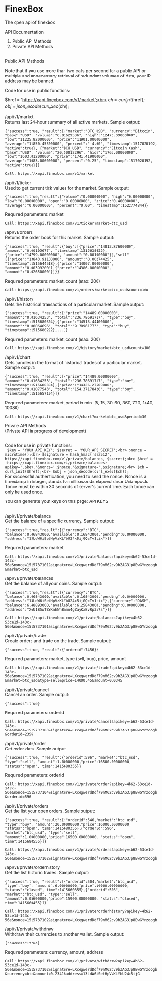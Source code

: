 # FinexBox
The open api of finexbox

API Documentation
1) Public API Methods
2) Private API Methods<br><br>

Public API Methods<br>

Note that if you use more than two calls per second for a public API or multiple and unnecessary retrieval of redundant volumes of data, your IP address may be banned.<br>

Code for use in public functions:<br>

$href = 'https://xapi.finexbox.com/v1/market';<br>
$ch = curl_init($href);  <br>
$obj = json_decode(curl_exec($ch));  <br>


/api/v1/market<br>
Returns last 24-hour summary of all active markets. Sample output:<br>
```
{"success":true, "result":[{"market":"BTC_USD", "currency":"Bitcoin", "base":"USD", "volume":"6.81629536", "high":"12475.09000000", "low":"11225.82000000", "price":"11901.00000000", "average":"11850.45500000", "percent":"-4.60", "timestamp":1517020192, "active":true}, {"market":"BCH_USD", "currency":"Bitcoin Cash", "base":"USD", "volume":"20.50012296", "high":"1763.00000000", "low":"1603.01200000", "price":"1741.41900000", "average":"1683.00600000", "percent":"0.25", "timestamp":1517020192, "active":true}]}
```
`Call: https://xapi.finexbox.com/v1/market`

/api/v1/ticker<br>
Used to get current tick values for the market. Sample output:<br>
```
{"success":true,"result":{"volume":"0.00000000", "high":"0.00000000", "low":"0.00000000", "open":"0.00000000", "price":"0.40000000", "average":"0.00000000", "percent":"0.00", "timestamp":1522774844}}
```
Required parameters: market<br>

`Call: https://xapi.finexbox.com/v1/ticker?market=btc_usd`

/api/v1/orders<br>
Returns the order book for this market. Sample output:<br>
```
{"success":true, "result":{"buy":[{"price":"14813.87600000", "amount":"0.00105677", "timestamp":1515638453},{"price":"14799.00000000", "amount":"0.00100000"}],"sell":[{"price":"13843.91100000", "amount":"0.00274425", "timestamp":1515644518},{"price":"14007.00000000", "amount":"0.00399200"},{"price":"14386.00000000", "amount":"0.02650000"}]}}
```
Required parameters: market, count (max: 200)<br>

`Call: https://xapi.finexbox.com/v1/orders?market=btc_usd&count=100`

/api/v1/history<br>
Gets the historical transactions of a particular market. Sample output:<br>
```
{"success":true, "result":[{"price":"14489.00000000", "amount":"0.01634253", "total":"236.78691717", "type":"buy", "timestamp":1515680304},{"price":"14513.44400000", "amount":"0.00064696", "total":"9.38961773", "type":"buy", "timestamp":1515680222},...]}
```
Required parameters: market, count (max: 200)<br>

`Call: https://xapi.finexbox.com/v1/history?market=btc_usd&count=100`<br>

/api/v1/chart<br>
Gets candles in the format of historical trades of a particular market. Sample output:<br>
```
{"success":true, "result":[{"price":"14489.00000000", "amount":"0.01634253", "total":"236.78691717", "type":"buy", "timestamp":1515680304},{"price":"14326.27600000", "amount":"0.01077543", "total":"154.37178420", "type":"buy", "timestamp":1515657104}]}
```
Required parameters: market, period in min. (5, 15, 30, 60, 360, 720, 1440, 10080)<br>

`Call: https://xapi.finexbox.com/v1/chart?market=btc_usd&period=30`












Private API Methods<br>
(Private API in progress of development)<br><br>


Code for use in private functions:<br>
`
$key = 'YOUR_API_KEY'; $secret = 'YOUR_API_SECRET';<br>
$nonce = microtime();<br>
$signature = hash_hmac('sha512', https://xapi.finexbox.com/v1/private/balances, $secret);<br>
$href = 'https://xapi.finexbox.com/v1/private/balances?apikey='.$key.'&nonce='.$nonce.'&signature='.$signature;<br>
$ch = curl_init($href);<br>
$obj = json_decode(curl_exec($ch));`<br>
For successful authentication, you need to send the nonce. Nonce is a timestamp in integer, stands for milliseconds elapsed since Unix epoch. Tonce must be within 30 seconds of server's current time. Each tonce can only be used once.<br>

You can generate your keys on this page: API KEYS<br><br>

/api/v1/private/balance<br>
Get the balance of a specific currency. Sample output:<br>
```
{"success":true,"result":[{"currency":"BTC", "balance":0.46843000,"available":0.16843000,"pending":0.00000000, "address":"13LdW6iSetHpVzKLYbU24x5ijGQcTv1cix"}]}
```
Required parameters: market<br>

`Call: https://xapi.finexbox.com/v1/private/balance?apikey=4b62-53ce1d-143c-56e&nonce=1515737101&signature=LXcegwerdDdf79nM62dv9bZAG3Jp8EwGYnzoogb&market=btc_usd`

/api/v1/private/balances<br>
Get the balance of all your coins. Sample output:<br>
```
{"success":true,"result":[{"currency":"BTC", "balance":0.46843000,"available":0.16843000,"pending":0.00000000, "address":"13LdW6iSetHpVzKLYbU24x5ijGQcTv1cix"},{"currency":"DASH", "balance":6.48893000,"available":6.25843000,"pending":0.00000000, "address":"XoU1B5wTZYKnhWhBmmn4gZayKxEvRp3x7s"}]}
```
`Call: https://xapi.finexbox.com/v1/private/balances?apikey=4b62-53ce1d-143c-56e&nonce=1515737101&signature=LXcegwerdDdf79nM62dv9bZAG3Jp8EwGYnzoogb`

/api/v1/private/trade<br>
Create orders and trade on the trade. Sample output:<br>
```
{"success":true, "result":{"orderid":7456}}
```
Required parameters: market, type (sell, buy), price, amount<br>

`Call: https://xapi.finexbox.com/v1/private/trade?apikey=4b62-53ce1d-143c-56e&nonce=1515737102&signature=LXcegwerdDdf79nM62dv9bZAG3Jp8EwGYnzoogb&market=btc_usd&type=sell&price=14000.45&amount=0.0345`

/api/v1/private/cancel<br>
Cancel an order. Sample output:<br>
```
{"success":true}
```
Required parameters: orderid<br>

`Call: https://xapi.finexbox.com/v1/private/cancel?apikey=4b62-53ce1d-143c-56e&nonce=1515737103&signature=LXcegwerdDdf79nM62dv9bZAG3Jp8EwGYnzoogb&orderid=2356`

/api/v1/private/order<br>
Get order data. Sample output:<br>
```
{"success":true, "result":{"orderid":596", "market":"btc_usd", "type":"sell", "amount":1.00000000,"price":16500.00000000, "status":"open", time":1415680355}}
```
Required parameters: orderid<br>

`Call: https://xapi.finexbox.com/v1/private/order?apikey=4b62-53ce1d-143c-56e&nonce=1515737104&signature=LXcegwerdDdf79nM62dv9bZAG3Jp8EwGYnzoogb&orderid=596`

/api/v1/private/orders<br>
Get the list your open orders. Sample output:<br>
```
{"success":true, "result":[{"orderid":546,"market":"btc_usd", "type":"buy", "amount":20.00000000,"price":16000.00000000, "status":"open", time":1415680355},{"orderid":596", "market":"btc_usd", "type":"sell", "amount":1.00000000,"price":16500.00000000, "status":"open", time":1415680555}]}
```
`Call: https://xapi.finexbox.com/v1/private/orders?apikey=4b62-53ce1d-143c-56e&nonce=1515737102&signature=LXcegwerdDdf79nM62dv9bZAG3Jp8EwGYnzoogb`

/api/v1/private/orderhistory<br>
Get the list historic trades. Sample output:<br>
```
{"success":true, "result":[{"orderid":504,"market":"btc_usd", "type":"buy", "amount":6.00000000,"price":14060.00000000, "status":"closed", time":1415660355},{"orderid":506", "market":"btc_usd", "type":"sell", "amount":0.05600000,"price":15900.00000000, "status":"closed", time":1415660455}]}
```
`Call: https://xapi.finexbox.com/v1/private/orderhistory?apikey=4b62-53ce1d-143c-56e&nonce=1515737102&signature=LXcegwerdDdf79nM62dv9bZAG3Jp8EwGYnzoogb`

/api/v1/private/withdraw<br>
Withdraw their currencies to another wallet. Sample output:<br>
```
{"success":true}
```
Required parameters: currency, amount, address<br>

`Call: https://xapi.finexbox.com/v1/private/withdraw?apikey=4b62-53ce1d-143c-56e&nonce=1515737102&signature=LXcegwerdDdf79nM62dv9bZAG3Jp8EwGYnzoogb&currency=btc&amount=0.2341&address=13LdW6iSetHpVzKLYbU24x5ijG`
